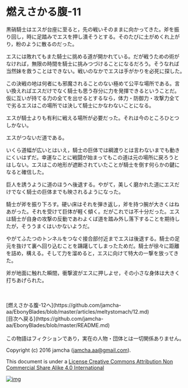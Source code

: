 # 燃えさかる腹-11

黒硝騎士はエスが台座に至ると，先の戦いそのままに向かってきた。斧を振  
り回し，時に足踏みでエスを押し潰そうとする。そのたびに土がめくれ上が  
り，粉のように散るのだった。  

エスには敗れてもまた騎士に挑める道が開かれている。だが戦うための術が  
なければ，無限の時間を騎士に挑みつづけることになるだろう。そうなれば  
当然妹を救うことはできない。戦いのなかでエスは手がかりを必死に探した。  

この決戦の地は何者にも邪魔されることのない極めて公平な場所である。言  
い換えればエスだけでなく騎士も思う存分に力を発揮できるということだ。  
仮に互いが持てる力の全てを出せるとするなら，体力・防御力・攻撃力全て  
で劣るエスはこの場所では決して騎士にかなわないことになる。  

エスが騎士よりも有利に戦える場所が必要だった。それは今のところひとつ  
しかない。  

エスがつないだ道である。  

いくら道幅が広いとはいえ，騎士の巨体では綱渡りとは言わないまでも動き  
にくいはずだ。幸運なことに戦闘が始まってもこの道は元の場所に戻ろうと  
はしない。エスはこの地形が遮断されていたことが騎士を倒す何らかの鍵に  
なると確信した。  

巨人を誘うように道のほうへ後退する。やがて，美しく磨かれた道にエスだ  
けでなく騎士の巨体までも映されるようになった。  

騎士が斧を振り下ろす。硬い床はそれを弾き返し，斧を持つ腕が大きくはね  
あがった。それを受けて巨体が軽く傾く。だがこれでは不十分だった。エス  
は騎士が自身の攻撃の反動であわよくば道を踏み外し落下することを期待し  
たが，そううまくはいかないようだ。  

やがてふたつのトンネルをつなぐ接合部付近までエスは後退する。騎士の足  
元を抜けて裏へ回り込むことを躊躇してしまったためだ。騎士が徐々に距離  
を詰め，構える。そして力を溜めると，エスに向けて特大の一撃を放ってき  
た。  

斧が地面に触れた瞬間，衝撃波がエスに押しよせ，その小さな身体は大きく  
打ちあげられた。  

<br>  
<br>  
[燃えさかる腹-12へ](https://github.com/jamcha-aa/EbonyBlades/blob/master/articles/meltystomach/12.md)  

<br>  
[目次へ戻る](https://github.com/jamcha-aa/EbonyBlades/blob/master/README.md)  
<br>  
<br>  
この物語はフィクションであり，実在の人物・団体とは一切関係ありません。  

Copyright (c) 2016 jamcha (jamcha.aa@gmail.com).  

This document is under a [License Creative Commons Attribution Non Commercial Share Alike 4.0 International](http://creativecommons.org/licenses/by-nc-sa/4.0/deed)  

[![img](http://i.creativecommons.org/l/by-nc-sa/3.0/80x15.png)](http://creativecommons.org/licenses/by-nc-sa/4.0/deed)